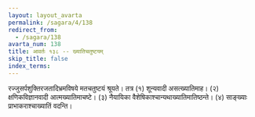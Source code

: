 ```yaml
---
layout: layout_avarta
permalink: /sagara/4/138
redirect_from:
  - /sagara/138
avarta_num: 138
title: आवर्तः १३८ -- ख्यातिचतुष्टयम्
skip_title: false
index_terms: 
---
```


रज्जुसर्पशुक्तिरजतादिभ्रमविषये मतचतुष्टयं श्रूयते। तत्र (१) शून्यवादी असत्ख्यातिमाह। (२) क्षणिकविज्ञानवादी आत्मख्यातिमाचष्टे। (३) नैयायिका वैशेषिकाश्चान्यथाख्यातिमातिष्ठन्ते। (४) साङ्ख्याः प्राभाकराश्चाख्यातिं वदन्ति।
